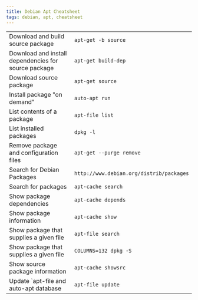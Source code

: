 ```yaml
---
title: Debian Apt Cheatsheet
tags: debian, apt, cheatsheet
---
```


<table>
<tr>
	<td>Download and build source package</td>
	<td><code>apt-get -b source <package name></code></td>
</tr>
<tr>
	<td>Download and install dependencies for source package</td>
	<td><code>apt-get build-dep <package name></code></td>
</tr>
<tr>
	<td>Download source package</td>
	<td><code>apt-get source <package name></code></td>
</tr>
<tr>
	<td>Install package "on demand"</td>
	<td><code>auto-apt run <program></code></td>
</tr>
<tr>
	<td>List contents of a package</td>
	<td><code>apt-file list <package name></code></td>
</tr>
<tr>
	<td>List installed packages</td>
	<td><code>dpkg -l</code></td>
</tr>
<tr>
	<td>Remove package and configuration files</td>
	<td><code>apt-get --purge remove <package name></code></td>
</tr>
<tr>
	<td>Search for Debian Packages</td>
	<td><code>http://www.debian.org/distrib/packages</code></td>
</tr>
<tr>
	<td>Search for packages</td>
	<td><code>apt-cache search <string></code></td>
</tr>
<tr>
	<td>Show package dependencies</td>
	<td><code>apt-cache depends <string></code></td>
</tr>
<tr>
	<td>Show package information</td>
	<td><code>apt-cache show <string></code></td>
</tr>
<tr>
	<td>Show package that supplies a given file</td>
	<td><code>apt-file search <file name></code></td>
</tr>
<tr>
	<td>Show package that supplies a given file</td>
	<td><code>COLUMNS=132 dpkg -S <file name></code></td>
</tr>
<tr>
	<td>Show source package information</td>
	<td><code>apt-cache showsrc <package name></code></td>
</tr>
<tr>
	<td>Update `apt-file and auto-apt database</td>
	<td><code>apt-file update</code></td>
</tr>
</table>
